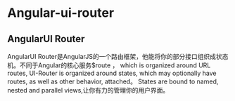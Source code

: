 Angular-ui-router
=================
AngularUI Router
----------------
AngularUI Router是AngularJS的一个路由框架，他能将你的部分接口组织成状态机。不同于Angular的核心服务$route ，
 which is organized around URL routes, UI-Router is organized around states, which may optionally have routes, 
as well as other behavior, attached。
States are bound to named, nested and parallel views,让你有力的管理你的用户界面。
